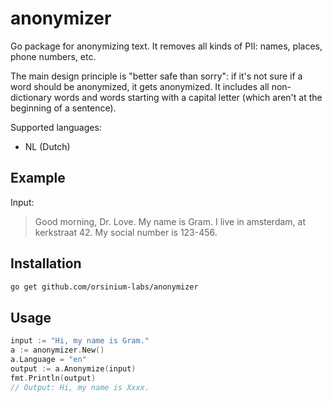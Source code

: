 # anonymizer

Go package for anonymizing text. It removes all kinds of PII: names, places, phone numbers, etc.

The main design principle is "better safe than sorry": if it's not sure if a word should be anonymized, it gets anonymized. It includes all non-dictionary words and words starting with a capital letter (which aren't at the beginning of a sentence).

Supported languages:

* NL (Dutch)

## Example

Input:

> Good morning, Dr. Love. My name is Gram. I live in amsterdam, at kerkstraat 42. My social number is 123-456.

## Installation

```bash
go get github.com/orsinium-labs/anonymizer
```

## Usage

```go
input := "Hi, my name is Gram."
a := anonymizer.New()
a.Language = "en"
output := a.Anonymize(input)
fmt.Println(output)
// Output: Hi, my name is Xxxx.
```
